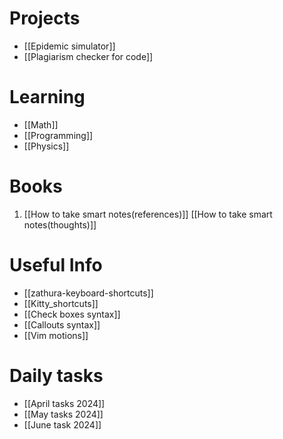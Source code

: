 # Projects
- [[Epidemic simulator]]
- [[Plagiarism checker for code]]

# Learning
- [[Math]]
- [[Programming]]
- [[Physics]]
# Books
1. [[How to take smart notes(references)]]
	[[How to take smart notes(thoughts)]]
# Useful Info
- [[zathura-keyboard-shortcuts]]
- [[Kitty_shortcuts]]
- [[Check boxes syntax]]
- [[Callouts syntax]]
- [[Vim motions]]

# Daily tasks
- [[April tasks 2024]]
- [[May tasks 2024]]
- [[June task 2024]]
